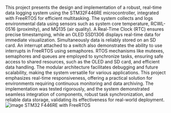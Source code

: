 This project presents the design and implementation of a robust, real-time data logging system using the STM32F446RE microcontroller, integrated with FreeRTOS for efficient multitasking. The system collects and logs environmental data using sensors such as system core temperature, RCWL-0516 (proximity), and MQ135 (air quality). A Real-Time Clock (RTC) ensures precise timestamping, while an OLED SSD1306 displays real-time data for immediate visualization. Simultaneously data is reliably stored on an SD card. An interrupt attached to a switch also demonstrates the ability to use interrupts in FreeRTOS using semaphores.
RTOS mechanisms like mutexes, semaphores and queues are employed to synchronize tasks, ensuring safe access to shared resources, such as the OLED and SD card, and efficient data handling. The modular architecture facilitates debugging and future scalability, making the system versatile for various applications. This project emphasizes real-time responsiveness, offering a practical solution for environments requiring continuous monitoring and data archiving.
The implementation was tested rigorously, and the system demonstrated seamless integration of components, robust task synchronization, and reliable data storage, validating its effectiveness for real-world deployment.
![image](https://github.com/user-attachments/assets/ffa65172-dd46-42a9-a473-57a90cbf6bd1)
STM32 F446RE with FreeRTOS 
